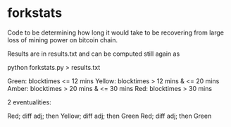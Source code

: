 # forkstats
Code to be determining how long it would take to be recovering from large loss of mining power on bitcoin chain.

Results are in results.txt and can be computed still again as

python forkstats.py > results.txt

Green: blocktimes <= 12 mins
Yellow: blocktimes > 12 mins & <= 20 mins
Amber: blocktimes > 20 mins & <= 30 mins
Red: blocktimes > 30 mins

2 eventualities:

Red; diff adj; then Yellow; diff adj; then Green
Red; diff adj; then Green
